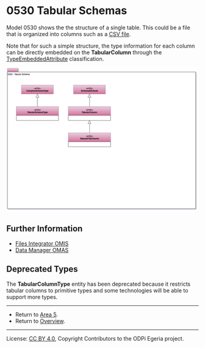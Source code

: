 <!-- SPDX-License-Identifier: CC-BY-4.0 -->
<!-- Copyright Contributors to the ODPi Egeria project. -->

# 0530 Tabular Schemas

Model 0530 shows the the structure of a single table.
This could be a file that is organized into columns such as a [CSV file](0220-Files-and-Folders.md).

Note that for such a simple structure, the type information for each column
can be directly embedded on the **TabularColumn** through the [TypeEmbeddedAttribute](0505-Schema-Attributes.md)
classification.

![UML](0530-Tabular-Schemas.png#pagewidth)


## Further Information

* [Files Integrator OMIS](../../../open-metadata-implementation/integration-services/files-integrator)
* [Data Manager OMAS](../../../open-metadata-implementation/access-services/data-manager)



## Deprecated Types

The **TabularColumnType** entity has been deprecated because it restricts tabular columns to primitive types
and some technologies will be able to support more types.


---

* Return to [Area 5](Area-5-models.md).
* Return to [Overview](.).

----
License: [CC BY 4.0](https://creativecommons.org/licenses/by/4.0/),
Copyright Contributors to the ODPi Egeria project.